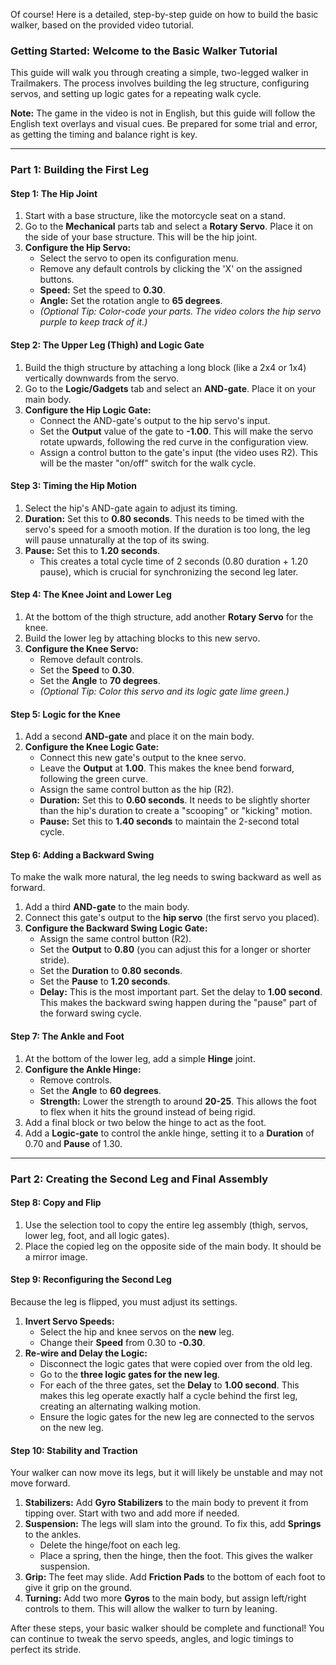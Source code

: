 Of course! Here is a detailed, step-by-step guide on how to build the basic walker, based on the provided video tutorial.

### **Getting Started: Welcome to the Basic Walker Tutorial**

This guide will walk you through creating a simple, two-legged walker in Trailmakers. The process involves building the leg structure, configuring servos, and setting up logic gates for a repeating walk cycle.

**Note:** The game in the video is not in English, but this guide will follow the English text overlays and visual cues. Be prepared for some trial and error, as getting the timing and balance right is key.

---

### **Part 1: Building the First Leg**

#### **Step 1: The Hip Joint**

1.  Start with a base structure, like the motorcycle seat on a stand.
2.  Go to the **Mechanical** parts tab and select a **Rotary Servo**. Place it on the side of your base structure. This will be the hip joint.
3.  **Configure the Hip Servo:**
    *   Select the servo to open its configuration menu.
    *   Remove any default controls by clicking the 'X' on the assigned buttons.
    *   **Speed:** Set the speed to **0.30**.
    *   **Angle:** Set the rotation angle to **65 degrees**.
    *   *(Optional Tip: Color-code your parts. The video colors the hip servo purple to keep track of it.)*

#### **Step 2: The Upper Leg (Thigh) and Logic Gate**

1.  Build the thigh structure by attaching a long block (like a 2x4 or 1x4) vertically downwards from the servo.
2.  Go to the **Logic/Gadgets** tab and select an **AND-gate**. Place it on your main body.
3.  **Configure the Hip Logic Gate:**
    *   Connect the AND-gate's output to the hip servo's input.
    *   Set the **Output** value of the gate to **-1.00**. This will make the servo rotate upwards, following the red curve in the configuration view.
    *   Assign a control button to the gate's input (the video uses R2). This will be the master "on/off" switch for the walk cycle.

#### **Step 3: Timing the Hip Motion**

1.  Select the hip's AND-gate again to adjust its timing.
2.  **Duration:** Set this to **0.80 seconds**. This needs to be timed with the servo's speed for a smooth motion. If the duration is too long, the leg will pause unnaturally at the top of its swing.
3.  **Pause:** Set this to **1.20 seconds**.
    *   This creates a total cycle time of 2 seconds (0.80 duration + 1.20 pause), which is crucial for synchronizing the second leg later.

#### **Step 4: The Knee Joint and Lower Leg**

1.  At the bottom of the thigh structure, add another **Rotary Servo** for the knee.
2.  Build the lower leg by attaching blocks to this new servo.
3.  **Configure the Knee Servo:**
    *   Remove default controls.
    *   Set the **Speed** to **0.30**.
    *   Set the **Angle** to **70 degrees**.
    *   *(Optional Tip: Color this servo and its logic gate lime green.)*

#### **Step 5: Logic for the Knee**

1.  Add a second **AND-gate** and place it on the main body.
2.  **Configure the Knee Logic Gate:**
    *   Connect this new gate's output to the knee servo.
    *   Leave the **Output** at **1.00**. This makes the knee bend forward, following the green curve.
    *   Assign the same control button as the hip (R2).
    *   **Duration:** Set this to **0.60 seconds**. It needs to be slightly shorter than the hip's duration to create a "scooping" or "kicking" motion.
    *   **Pause:** Set this to **1.40 seconds** to maintain the 2-second total cycle.

#### **Step 6: Adding a Backward Swing**

To make the walk more natural, the leg needs to swing backward as well as forward.

1.  Add a third **AND-gate** to the main body.
2.  Connect this gate's output to the **hip servo** (the first servo you placed).
3.  **Configure the Backward Swing Logic Gate:**
    *   Assign the same control button (R2).
    *   Set the **Output** to **0.80** (you can adjust this for a longer or shorter stride).
    *   Set the **Duration** to **0.80 seconds**.
    *   Set the **Pause** to **1.20 seconds**.
    *   **Delay:** This is the most important part. Set the delay to **1.00 second**. This makes the backward swing happen during the "pause" part of the forward swing cycle.

#### **Step 7: The Ankle and Foot**

1.  At the bottom of the lower leg, add a simple **Hinge** joint.
2.  **Configure the Ankle Hinge:**
    *   Remove controls.
    *   Set the **Angle** to **60 degrees**.
    *   **Strength:** Lower the strength to around **20-25**. This allows the foot to flex when it hits the ground instead of being rigid.
3.  Add a final block or two below the hinge to act as the foot.
4.  Add a **Logic-gate** to control the ankle hinge, setting it to a **Duration** of 0.70 and **Pause** of 1.30.

---

### **Part 2: Creating the Second Leg and Final Assembly**

#### **Step 8: Copy and Flip**

1.  Use the selection tool to copy the entire leg assembly (thigh, servos, lower leg, foot, and all logic gates).
2.  Place the copied leg on the opposite side of the main body. It should be a mirror image.

#### **Step 9: Reconfiguring the Second Leg**

Because the leg is flipped, you must adjust its settings.

1.  **Invert Servo Speeds:**
    *   Select the hip and knee servos on the **new** leg.
    *   Change their **Speed** from 0.30 to **-0.30**.
2.  **Re-wire and Delay the Logic:**
    *   Disconnect the logic gates that were copied over from the old leg.
    *   Go to the **three logic gates for the new leg**.
    *   For each of the three gates, set the **Delay** to **1.00 second**. This makes this leg operate exactly half a cycle behind the first leg, creating an alternating walking motion.
    *   Ensure the logic gates for the new leg are connected to the servos on the new leg.

#### **Step 10: Stability and Traction**

Your walker can now move its legs, but it will likely be unstable and may not move forward.

1.  **Stabilizers:** Add **Gyro Stabilizers** to the main body to prevent it from tipping over. Start with two and add more if needed.
2.  **Suspension:** The legs will slam into the ground. To fix this, add **Springs** to the ankles.
    *   Delete the hinge/foot on each leg.
    *   Place a spring, then the hinge, then the foot. This gives the walker suspension.
3.  **Grip:** The feet may slide. Add **Friction Pads** to the bottom of each foot to give it grip on the ground.
4.  **Turning:** Add two more **Gyros** to the main body, but assign left/right controls to them. This will allow the walker to turn by leaning.

After these steps, your basic walker should be complete and functional! You can continue to tweak the servo speeds, angles, and logic timings to perfect its stride.
